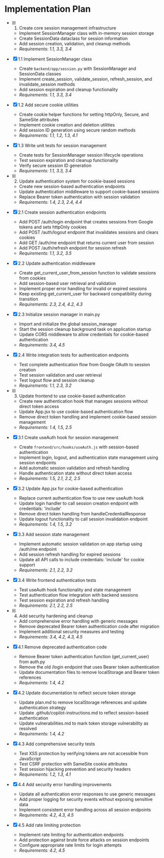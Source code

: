 # Implementation Plan

- [x] 1. Create core session management infrastructure

  - Implement SessionManager class with in-memory session storage
  - Create SessionData dataclass for session information
  - Add session creation, validation, and cleanup methods
  - _Requirements: 1.1, 3.3, 3.4_

- [x] 1.1 Implement SessionManager class

  - Create `backend/app/session.py` with SessionManager and SessionData classes
  - Implement create_session, validate_session, refresh_session, and invalidate_session methods
  - Add session expiration and cleanup functionality
  - _Requirements: 1.1, 3.3, 3.4_

- [x] 1.2 Add secure cookie utilities

  - Create cookie helper functions for setting httpOnly, Secure, and SameSite attributes
  - Implement cookie creation and deletion utilities
  - Add session ID generation using secure random methods
  - _Requirements: 1.1, 1.2, 1.3, 4.1_

- [x] 1.3 Write unit tests for session management

  - Create tests for SessionManager session lifecycle operations
  - Test session expiration and cleanup functionality
  - Verify secure session ID generation
  - _Requirements: 1.1, 3.3, 3.4_

- [x] 2. Update authentication system for cookie-based sessions

  - Create new session-based authentication endpoints
  - Update authentication middleware to support cookie-based sessions
  - Replace Bearer token authentication with session validation
  - _Requirements: 1.4, 2.3, 2.4, 4.4_

- [x] 2.1 Create session authentication endpoints

  - Add POST /auth/login endpoint that creates sessions from Google tokens and sets httpOnly cookies
  - Add POST /auth/logout endpoint that invalidates sessions and clears cookies
  - Add GET /auth/me endpoint that returns current user from session
  - Add POST /auth/refresh endpoint for session refresh
  - _Requirements: 1.1, 3.2, 3.5_

- [x] 2.2 Update authentication middleware

  - Create get_current_user_from_session function to validate sessions from cookies
  - Add session-based user retrieval and validation
  - Implement proper error handling for invalid or expired sessions
  - Keep existing get_current_user for backward compatibility during transition
  - _Requirements: 2.3, 2.4, 4.2, 4.3_

- [x] 2.3 Initialize session manager in main.py

  - Import and initialize the global session_manager
  - Start the session cleanup background task on application startup
  - Update CORS middleware to allow credentials for cookie-based authentication
  - _Requirements: 3.4, 4.5_

- [x] 2.4 Write integration tests for authentication endpoints

  - Test complete authentication flow from Google OAuth to session creation
  - Test session validation and user retrieval
  - Test logout flow and session cleanup
  - _Requirements: 1.1, 2.3, 3.2_

- [x] 3. Update frontend to use cookie-based authentication

  - Create new authentication hook that manages sessions without direct token access
  - Update App.jsx to use cookie-based authentication flow
  - Remove direct token handling and implement cookie-based session management
  - _Requirements: 1.4, 1.5, 2.5_

- [x] 3.1 Create useAuth hook for session management

  - Create `frontend/src/hooks/useAuth.js` with session-based authentication
  - Implement login, logout, and authentication state management using session endpoints
  - Add automatic session validation and refresh handling
  - Handle authentication state without direct token access
  - _Requirements: 1.5, 2.1, 2.2, 2.5_

- [x] 3.2 Update App.jsx for cookie-based authentication

  - Replace current authentication flow to use new useAuth hook
  - Update login handler to call session creation endpoint with credentials: 'include'
  - Remove direct token handling from handleCredentialResponse
  - Update logout functionality to call session invalidation endpoint
  - _Requirements: 1.4, 1.5, 3.2_

- [x] 3.3 Add session state management

  - Implement automatic session validation on app startup using /auth/me endpoint
  - Add session refresh handling for expired sessions
  - Update all API calls to include credentials: 'include' for cookie support
  - _Requirements: 2.1, 2.2, 3.2_

- [x] 3.4 Write frontend authentication tests

  - Test useAuth hook functionality and state management
  - Test authentication flow integration with backend sessions
  - Test session expiration and refresh handling
  - _Requirements: 2.1, 2.2, 2.5_

- [x] 4. Add security hardening and cleanup

  - Add comprehensive error handling with generic messages
  - Remove deprecated Bearer token authentication code after migration
  - Implement additional security measures and testing
  - _Requirements: 3.4, 4.2, 4.3, 4.5_

- [x] 4.1 Remove deprecated authentication code

  - Remove Bearer token authentication function (get_current_user) from auth.py
  - Remove the old /login endpoint that uses Bearer token authentication
  - Update documentation files to remove localStorage and Bearer token references
  - _Requirements: 1.4, 4.2_

- [x] 4.2 Update documentation to reflect secure token storage

  - Update plan.md to remove localStorage references and update authentication strategy
  - Update .github/copilot-instructions.md to reflect session-based authentication
  - Update vulnerabilities.md to mark token storage vulnerability as resolved
  - _Requirements: 1.4, 4.2_

- [x] 4.3 Add comprehensive security tests

  - Test XSS protection by verifying tokens are not accessible from JavaScript
  - Test CSRF protection with SameSite cookie attributes
  - Test session hijacking prevention and security headers
  - _Requirements: 1.2, 1.3, 4.1_

- [x] 4.4 Add security error handling improvements

  - Update all authentication error responses to use generic messages
  - Add proper logging for security events without exposing sensitive data
  - Implement consistent error handling across all session endpoints
  - _Requirements: 4.2, 4.3, 4.5_

- [x] 4.5 Add rate limiting protection
  - Implement rate limiting for authentication endpoints
  - Add protection against brute force attacks on session endpoints
  - Configure appropriate rate limits for login attempts
  - _Requirements: 4.2, 4.5_
